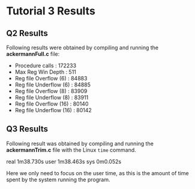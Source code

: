 # Tutorial 3 Results

## Q2 Results
Following results were obtained by compiling and running the **ackermannFull.c** file:
  *  Procedure calls         : 172233
  *  Max Reg Win Depth       : 511
  *  Reg file Overflow  (6)  : 84883
  *  Reg file Underflow (6)  : 84885  
  *  Reg file Overflow  (8)  : 83909
  *  Reg file Underflow (8)  : 83911
  *  Reg file Overflow  (16) : 80140
  *  Reg file Underflow (16) : 80142

## Q3 Results
Following result was obtained by compiling and running the **ackermannTrim.c** file with the Linux `time` command.

real    1m38.730s
user    1m38.463s
sys     0m0.052s

Here we only need to focus on the user time, as this is the amount of time spent by the system running the program.
